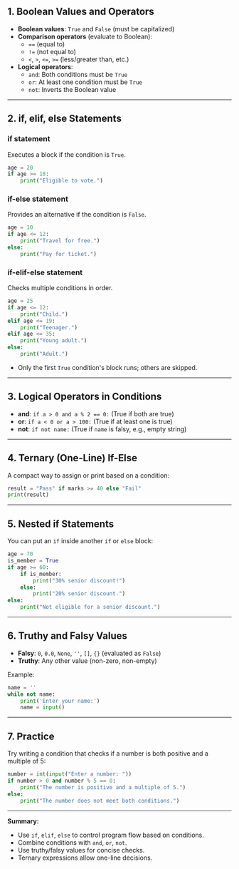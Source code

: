 ## 1. **Boolean Values and Operators**
- **Boolean values**: `True` and `False` (must be capitalized)
- **Comparison operators** (evaluate to Boolean):
  - `==` (equal to)
  - `!=` (not equal to)
  - `<`, `>`, `<=`, `>=` (less/greater than, etc.)
- **Logical operators**:
  - `and`: Both conditions must be `True`
  - `or`: At least one condition must be `True`
  - `not`: Inverts the Boolean value

***

## 2. **if, elif, else Statements**

### **if statement**
Executes a block if the condition is `True`.
```python
age = 20
if age >= 18:
    print("Eligible to vote.")
```

### **if-else statement**
Provides an alternative if the condition is `False`.
```python
age = 10
if age <= 12:
    print("Travel for free.")
else:
    print("Pay for ticket.")
```

### **if-elif-else statement**
Checks multiple conditions in order.
```python
age = 25
if age <= 12:
    print("Child.")
elif age <= 19:
    print("Teenager.")
elif age <= 35:
    print("Young adult.")
else:
    print("Adult.")
```
- Only the first `True` condition's block runs; others are skipped.

***

## 3. **Logical Operators in Conditions**

- **and**: `if a > 0 and a % 2 == 0:` (True if both are true)
- **or**: `if a < 0 or a > 100:` (True if at least one is true)
- **not**: `if not name:` (True if `name` is falsy, e.g., empty string)

***

## 4. **Ternary (One-Line) If-Else**
A compact way to assign or print based on a condition:
```python
result = "Pass" if marks >= 40 else "Fail"
print(result)
```

***

## 5. **Nested if Statements**
You can put an `if` inside another `if` or `else` block:
```python
age = 70
is_member = True
if age >= 60:
    if is_member:
        print("30% senior discount!")
    else:
        print("20% senior discount.")
else:
    print("Not eligible for a senior discount.")
```

***

## 6. **Truthy and Falsy Values**
- **Falsy**: `0`, `0.0`, `None`, `''`, `[]`, `{}` (evaluated as `False`)
- **Truthy**: Any other value (non-zero, non-empty)

Example:
```python
name = ''
while not name:
    print('Enter your name:')
    name = input()
```

***

## 7. **Practice**
Try writing a condition that checks if a number is both positive and a multiple of 5:
```python
number = int(input("Enter a number: "))
if number > 0 and number % 5 == 0:
    print("The number is positive and a multiple of 5.")
else:
    print("The number does not meet both conditions.")
```

***

**Summary:**
- Use `if`, `elif`, `else` to control program flow based on conditions.
- Combine conditions with `and`, `or`, `not`.
- Use truthy/falsy values for concise checks.
- Ternary expressions allow one-line decisions.

